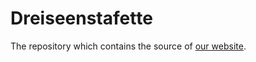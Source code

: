 # Dreiseenstafette

The repository which contains the source of [our website](https://dreiseenstafette.ch).

